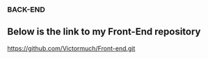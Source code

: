 ### BACK-END

## Below is the link to my Front-End repository
https://github.com/Victormuch/Front-end.git